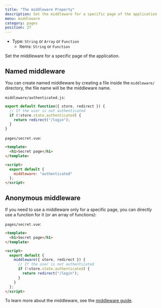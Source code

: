 ```yaml
---
title: "The middleware Property"
description: Set the middleware for a specific page of the application.
menu: middleware
category: pages
position: 27
---
```


- Type: `String` or `Array` or `Function`
  - Items: `String` or `Function`

Set the middleware for a specific page of the application.

## Named middleware

You can create named middleware by creating a file inside the `middleware/` directory, the file name will be the middleware name.

`middleware/authenticated.js`:

```js
export default function({ store, redirect }) {
  // If the user is not authenticated
  if (!store.state.authenticated) {
    return redirect("/login");
  }
}
```

`pages/secret.vue`:

```html
<template>
  <h1>Secret page</h1>
</template>

<script>
  export default {
    middleware: "authenticated"
  };
</script>
```

## Anonymous middleware

If you need to use a middleware only for a specific page, you can directly use a function for it (or an array of functions):

`pages/secret.vue`:

```html
<template>
  <h1>Secret page</h1>
</template>

<script>
  export default {
    middleware({ store, redirect }) {
      // If the user is not authenticated
      if (!store.state.authenticated) {
        return redirect("/login");
      }
    }
  };
</script>
```

To learn more about the middleware, see the [middleware guide](/guide/routing#middleware).
